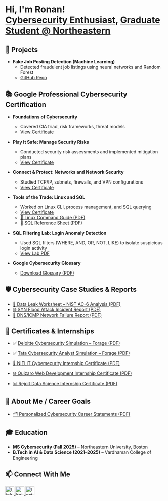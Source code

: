 <h1>Hi, I'm Ronan! <br/>
  <a href="https://github.com/ronanlucky">Cybersecurity Enthusiast</a>, 
  <a href="https://www.linkedin.com/in/ronan-kongala-99068a240/">Graduate Student @ Northeastern</a>
</h1>

<h2>🚀 Projects</h2>

- <b>Fake Job Posting Detection (Machine Learning)</b>  
  - Detected fraudulent job listings using neural networks and Random Forest  
  - [GitHub Repo](https://github.com/ronanlucky/Fake-Job-Posting-Detection)

<h2>📚 Google Professional Cybersecurity Certification</h2>

- <b>Foundations of Cybersecurity</b>  
  - Covered CIA triad, risk frameworks, threat models  
  - [View Certificate](https://coursera.org/verify/FNTNZKCDRVMY)

- <b>Play It Safe: Manage Security Risks</b>  
  - Conducted security risk assessments and implemented mitigation plans  
  - [View Certificate](https://coursera.org/verify/DT6S1IY4EMF6)

- <b>Connect & Protect: Networks and Network Security</b>  
  - Studied TCP/IP, subnets, firewalls, and VPN configurations  
  - [View Certificate](https://coursera.org/verify/DKAND3ULAGT0)

- <b>Tools of the Trade: Linux and SQL</b>  
  - Worked on Linux CLI, process management, and SQL querying  
  - [View Certificate](https://coursera.org/verify/8HYG23DYBTTO)  
  - [🐧 Linux Command Guide (PDF)](./Reference%20Guide%20Linux.pdf)  
  - [🧮 SQL Reference Sheet (PDF)](./Reference%20Guide%20SQL.pdf)

- <b>SQL Filtering Lab: Login Anomaly Detection</b>  
  - Used SQL filters (WHERE, AND, OR, NOT, LIKE) to isolate suspicious login activity  
  - [View Lab PDF](./Apply%20filters%20to%20SQL%20queries.pdf)

- <b>Google Cybersecurity Glossary</b>  
  - [Download Glossary (PDF)](./Google-Cybersecurity-Certificate-glossary.pdf)

<h2>🛡️ Cybersecurity Case Studies & Reports</h2>

- [📄 Data Leak Worksheet – NIST AC-6 Analysis (PDF)](./Activity%20Template_%20Data%20leak%20worksheet.pdf)  
- [🌐 SYN Flood Attack Incident Report (PDF)](./Cybersecurity-incident-report.pdf)  
- [📡 DNS/ICMP Network Failure Report (PDF)](./Cybersecurity-incident-report-network-traffic-analysis.pdf)

<h2>📄 Certificates & Internships</h2>

- ✅ [Deloitte Cybersecurity Simulation – Forage (PDF)](https://forage-uploads-prod.s3.amazonaws.com/completion-certificates/9PBTqmSxAf6zZTseP/E9pA6qsdbeyEkp3ti_9PBTqmSxAf6zZTseP_4yHEByFJwhmmE2ekD_1752751473837_completion_certificate.pdf)  
- ✅ [Tata Cybersecurity Analyst Simulation – Forage (PDF)](https://forage-uploads-prod.s3.amazonaws.com/completion-certificates/ifobHAoMjQs9s6bKS/gmf3ypEXBj2wvfQWC_ifobHAoMjQs9s6bKS_4yHEByFJwhmmE2ekD_1752754071792_completion_certificate.pdf)

- [🏢 NIELIT Cybersecurity Internship Certificate (PDF)](./Cyber%20security%20NIELIT%20internship.pdf)  
- [🌐 Quizaro Web Development Internship Certificate (PDF)](./Quizaro%20web%20development%20internship.pdf)  
- [📊 Rejolt Data Science Internship Certificate (PDF)](./Rejolt%20data%20science%20internship.pdf)

<h2>🧭 About Me / Career Goals</h2>

- [🗂️ Personalized Cybersecurity Career Statements (PDF)](./Personalized_Cybersecurity_Professional_Statements.pdf)

<h2>🎓 Education</h2>

- **MS Cybersecurity (Fall 2025)** – Northeastern University, Boston  
- **B.Tech in AI & Data Science (2021–2025)** – Vardhaman College of Engineering

<h2>📫 Connect With Me</h2>

<p>
  <a href="https://www.linkedin.com/in/ronan-kongala-99068a240/" target="_blank">
    <img src="https://img.icons8.com/ios-filled/50/0000FF/linkedin.png" width="28" alt="LinkedIn"/>
  </a>
  <a href="mailto:kongalaronan@gmail.com" target="_blank">
    <img src="https://img.icons8.com/ios-filled/50/0000FF/gmail.png" width="28" alt="Email"/>
  </a>
  <a href="https://www.instagram.com/ron.an1007/" target="_blank">
    <img src="https://img.icons8.com/ios-filled/50/0000FF/instagram-new.png" width="28" alt="Instagram"/>
  </a>
</p>

<br/><br/>

<!--
**ronanlucky/ronanlucky** is a ✨ special ✨ repository because its `README.md` (this file) appears on your GitHub profile.
-->
